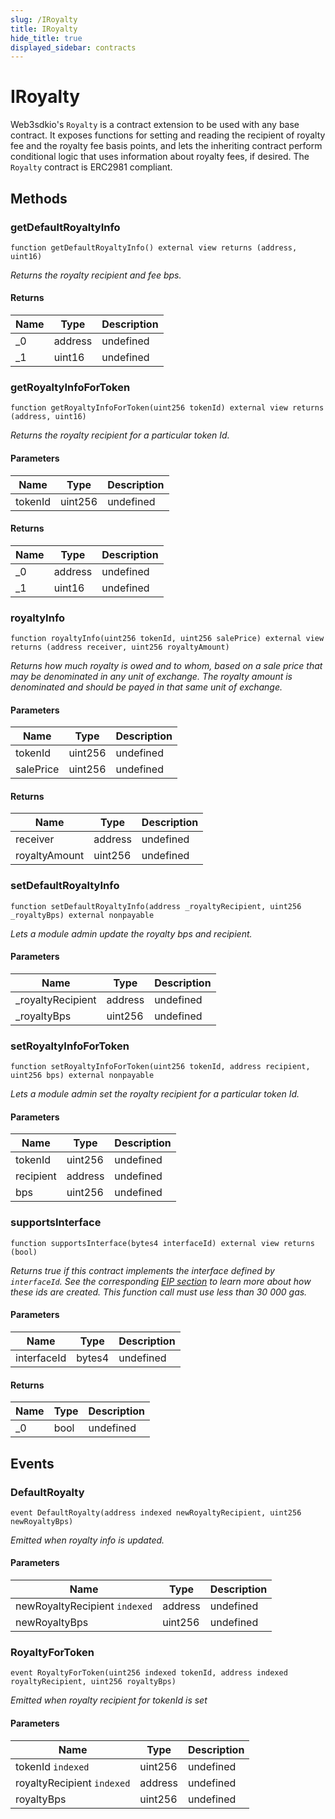 ```yaml
---
slug: /IRoyalty
title: IRoyalty
hide_title: true
displayed_sidebar: contracts
---
```


# IRoyalty

Web3sdkio&#39;s `Royalty` is a contract extension to be used with any base contract. It exposes functions for setting and reading the recipient of royalty fee and the royalty fee basis points, and lets the inheriting contract perform conditional logic that uses information about royalty fees, if desired. The `Royalty` contract is ERC2981 compliant.

## Methods

### getDefaultRoyaltyInfo

```solidity
function getDefaultRoyaltyInfo() external view returns (address, uint16)
```

_Returns the royalty recipient and fee bps._

#### Returns

| Name | Type    | Description |
| ---- | ------- | ----------- |
| \_0  | address | undefined   |
| \_1  | uint16  | undefined   |

### getRoyaltyInfoForToken

```solidity
function getRoyaltyInfoForToken(uint256 tokenId) external view returns (address, uint16)
```

_Returns the royalty recipient for a particular token Id._

#### Parameters

| Name    | Type    | Description |
| ------- | ------- | ----------- |
| tokenId | uint256 | undefined   |

#### Returns

| Name | Type    | Description |
| ---- | ------- | ----------- |
| \_0  | address | undefined   |
| \_1  | uint16  | undefined   |

### royaltyInfo

```solidity
function royaltyInfo(uint256 tokenId, uint256 salePrice) external view returns (address receiver, uint256 royaltyAmount)
```

_Returns how much royalty is owed and to whom, based on a sale price that may be denominated in any unit of exchange. The royalty amount is denominated and should be payed in that same unit of exchange._

#### Parameters

| Name      | Type    | Description |
| --------- | ------- | ----------- |
| tokenId   | uint256 | undefined   |
| salePrice | uint256 | undefined   |

#### Returns

| Name          | Type    | Description |
| ------------- | ------- | ----------- |
| receiver      | address | undefined   |
| royaltyAmount | uint256 | undefined   |

### setDefaultRoyaltyInfo

```solidity
function setDefaultRoyaltyInfo(address _royaltyRecipient, uint256 _royaltyBps) external nonpayable
```

_Lets a module admin update the royalty bps and recipient._

#### Parameters

| Name               | Type    | Description |
| ------------------ | ------- | ----------- |
| \_royaltyRecipient | address | undefined   |
| \_royaltyBps       | uint256 | undefined   |

### setRoyaltyInfoForToken

```solidity
function setRoyaltyInfoForToken(uint256 tokenId, address recipient, uint256 bps) external nonpayable
```

_Lets a module admin set the royalty recipient for a particular token Id._

#### Parameters

| Name      | Type    | Description |
| --------- | ------- | ----------- |
| tokenId   | uint256 | undefined   |
| recipient | address | undefined   |
| bps       | uint256 | undefined   |

### supportsInterface

```solidity
function supportsInterface(bytes4 interfaceId) external view returns (bool)
```

_Returns true if this contract implements the interface defined by `interfaceId`. See the corresponding [EIP section](https://eips.ethereum.org/EIPS/eip-165#how-interfaces-are-identified) to learn more about how these ids are created. This function call must use less than 30 000 gas._

#### Parameters

| Name        | Type   | Description |
| ----------- | ------ | ----------- |
| interfaceId | bytes4 | undefined   |

#### Returns

| Name | Type | Description |
| ---- | ---- | ----------- |
| \_0  | bool | undefined   |

## Events

### DefaultRoyalty

```solidity
event DefaultRoyalty(address indexed newRoyaltyRecipient, uint256 newRoyaltyBps)
```

_Emitted when royalty info is updated._

#### Parameters

| Name                          | Type    | Description |
| ----------------------------- | ------- | ----------- |
| newRoyaltyRecipient `indexed` | address | undefined   |
| newRoyaltyBps                 | uint256 | undefined   |

### RoyaltyForToken

```solidity
event RoyaltyForToken(uint256 indexed tokenId, address indexed royaltyRecipient, uint256 royaltyBps)
```

_Emitted when royalty recipient for tokenId is set_

#### Parameters

| Name                       | Type    | Description |
| -------------------------- | ------- | ----------- |
| tokenId `indexed`          | uint256 | undefined   |
| royaltyRecipient `indexed` | address | undefined   |
| royaltyBps                 | uint256 | undefined   |
